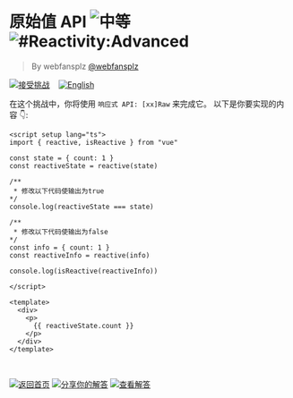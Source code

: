 <!--info-header-start--><h1>原始值 API <img src="https://img.shields.io/badge/-%E4%B8%AD%E7%AD%89-d9901a" alt="中等"/> <img src="https://img.shields.io/badge/-%23Reactivity%3AAdvanced-999" alt="#Reactivity:Advanced"/></h1><blockquote><p>By webfansplz <a href="https://github.com/webfansplz" target="_blank">@webfansplz</a></p></blockquote><p><a href="https://sfc.vuejs.org/#eNqlUbFugzAU/JWTpwRVoK4RVOrYoUu7enGJSa2CbeEHVYX49z5sSFCXDtnu5Lt79/wm8ex9Pg5anEQZ6t54QtA0eLTKXiopKEjxJK3pvOsJE3qtajKjfoAJbyvGjKZ3HaTgICmklbZ2NnASKdKo2Fa7wdIJj5i3ty3ofdVs/BBNxyWkyDJpkeHVnU3zA/rUnHPWCI6xInwzVxad+tLx0Q3kB8IHs37QubRZkaa5Vuetuxz+zKyq1PDOYY1qw34awdjG/bP2S5Jct14ssce+7+2Lr9UX3zEKyyLdi6/DhHTnW96FGVCezRgBQ78CYLpdL35AHtth5m5RWSRpWSR3WewyxfwLXYvBcA==" target="_blank"><img src="https://img.shields.io/badge/-%E6%8E%A5%E5%8F%97%E6%8C%91%E6%88%98-213547?logo=vue.js&logoColor=42b883" alt="接受挑战"/></a> &nbsp;&nbsp;&nbsp;<a href="./README.md" target="_blank"><img src="https://img.shields.io/badge/-English-gray" alt="English"/></a> </p><!--info-header-end-->


在这个挑战中，你将使用 `响应式 API: [xx]Raw` 来完成它。
以下是你要实现的内容 👇: 

```vue
<script setup lang="ts">
import { reactive, isReactive } from "vue"

const state = { count: 1 }
const reactiveState = reactive(state)

/**
 * 修改以下代码使输出为true
*/
console.log(reactiveState === state)

/**
 * 修改以下代码使输出为false
*/
const info = { count: 1 }
const reactiveInfo = reactive(info)

console.log(isReactive(reactiveInfo))

</script>

<template>
  <div>
    <p>
      {{ reactiveState.count }}
    </p>
  </div>
</template>


```
<!--info-footer-start--><br><a href="../../README.zh-CN.md" target="_blank"><img src="https://img.shields.io/badge/-%E8%BF%94%E5%9B%9E%E9%A6%96%E9%A1%B5-grey" alt="返回首页"/></a> <a href="https://github.com/webfansplz/vuejs-challenges/issues/new?labels=answer,zh-CN&template=1-answer.zh-CN.md&title=7%20-%20%E5%8E%9F%E5%A7%8B%E5%80%BC%20API" target="_blank"><img src="https://img.shields.io/badge/-%E5%88%86%E4%BA%AB%E4%BD%A0%E7%9A%84%E8%A7%A3%E7%AD%94-teal" alt="分享你的解答"/></a> <a href="https://github.com/webfansplz/vuejs-challenges/issues?q=label%3A7+label%3Aanswer" target="_blank"><img src="https://img.shields.io/badge/-%E6%9F%A5%E7%9C%8B%E8%A7%A3%E7%AD%94-de5a77?logo=awesome-lists&logoColor=white" alt="查看解答"/></a> <!--info-footer-end-->
